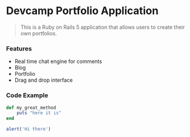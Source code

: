 # Devcamp Portfolio Application

> This is a Ruby on Rails 5 application that allows users to create their own portfolios.

### Features

- Real time chat engine for comments
- Blog
- Portfolio
- Drag and drop interface

### Code Example   



```ruby
def my_great_method
	puts "here it is"
end
```


```javascript
alert('Hi there')
```


